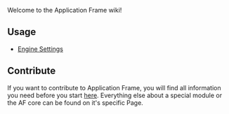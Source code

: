 Welcome to the Application Frame wiki!

## Usage
* [Engine Settings](https://github.com/TitanNano/ApplicationFrame/wiki/Engine-Settings)


## Contribute
If you want to contribute to Application Frame, you will find all information you need before you start [here](https://github.com/TitanNano/ApplicationFrame/wiki/Contribute). Everything else about a special module or the AF core can be found on it's specific Page.